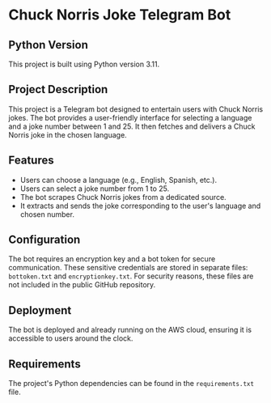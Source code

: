# Chuck Norris Joke Telegram Bot

## Python Version

This project is built using Python version 3.11.

## Project Description

This project is a Telegram bot designed to entertain users with Chuck Norris jokes. The bot provides a user-friendly interface for selecting a language and a joke number between 1 and 25. It then fetches and delivers a Chuck Norris joke in the chosen language.

## Features

- Users can choose a language (e.g., English, Spanish, etc.).
- Users can select a joke number from 1 to 25.
- The bot scrapes Chuck Norris jokes from a dedicated source.
- It extracts and sends the joke corresponding to the user's language and chosen number.

## Configuration

The bot requires an encryption key and a bot token for secure communication. These sensitive credentials are stored in separate files: `bottoken.txt` and `encryptionkey.txt`. For security reasons, these files are not included in the public GitHub repository.

## Deployment

The bot is deployed and already running on the AWS cloud, ensuring it is accessible to users around the clock.

## Requirements

The project's Python dependencies can be found in the `requirements.txt` file.

